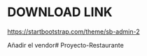 # DOWNLOAD LINK
https://startbootstrap.com/theme/sb-admin-2

Añadir el vendor#   P r o y e c t o - R e s t a u r a n t e  
 